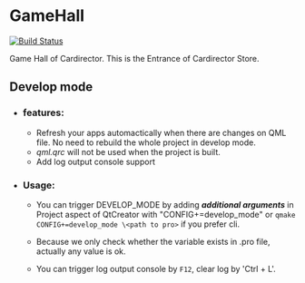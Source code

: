 # GameHall

[![Build Status](https://travis-ci.org/Mogara/GameHall.svg?branch=dev)](https://travis-ci.org/Mogara/GameHall)

Game Hall of Cardirector. This is the Entrance of Cardirector Store.

## Develop mode
+ ### features:
  + Refresh your apps automactically when there are changes on QML file. No need to rebuild the whole project in develop mode.
  + *qml.qrc* will not be used when the project is built.
  + Add log output console support
+ ### Usage:
  + You can trigger DEVELOP_MODE by adding ***additional arguments*** in Project aspect of QtCreator with "CONFIG+=develop_mode" or `qmake CONFIG+=develop_mode \<path to pro>` if you prefer cli.
  
  + Because we only check whether the variable exists in .pro file,  actually any value is ok. 
  
  + You can trigger log output console by `F12`, clear log by 'Ctrl + L'.
